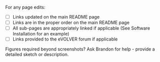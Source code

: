 For any page edits:
- [ ] Links updated on the main README page
- [ ] Links are in the proper order on the main README page
- [ ] All sub-pages are appropriately linked if applicable (See Software Installation for an example)
- [ ] Links provided to the eVOLVER forum if applicable

Figures required beyond screenshots? Ask Brandon for help - provide a detailed sketch or description.
